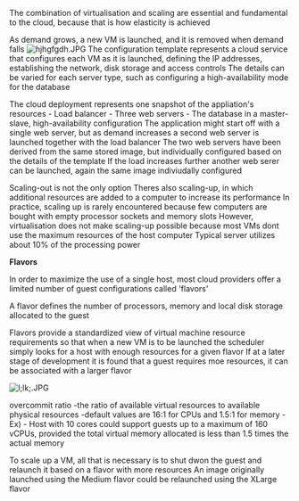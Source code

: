 The combination of virtualisation and scaling are essential and fundamental to the cloud, because that is how elasticity is achieved

As demand grows, a new VM is launched, and it is removed when demand falls
![hjhgfgdh.JPG](../../_resources/hjhgfgdh.JPG)
The configuration template represents a cloud service that configures each VM as it is launched, defining the IP addresses, establishing the network, disk storage and access controls
The details can be varied for each server type, such as configuring a high-availability mode for the database

The cloud deployment represents one snapshot of the appliation's resources
	- Load balancer
	- Three web servers
	- The database in a master-slave, high-availability configuration
The application might start off with a single web server, but as demand increases a second web server is launched together with the load balancer
The two web servers have been derived from the same stored image, but individually configured based on the details of the template
If the load increases further another web serer can be launched, again the same image indiviudally configured

Scaling-out is not the only option
Theres also scaling-up, in which additional resources are added to a computer to increase its performance
In practice, scaling up is rarely encountered because few computers are bought with empty processor sockets and memory slots
However, virtualisation does not make scaling-up possible because most VMs dont use the maximum resources of the host computer
Typical server utilizes about 10% of the processing power


**Flavors**

In order to maximize the use of a single host, most cloud providers offer a limited number of guest configurations called 'flavors'

A flavor defines the number of processors, memory and local disk storage allocated to the guest

Flavors provide a standardized view of virtual machine resource requirements so that when a new VM is to be launched the scheduler simply looks for a host with enough resources for a given flavor
If at a later stage of development it is found that a guest requires moe resources, it can be associated with a larger flavor

![l;lk;.JPG](../../_resources/l;lk;.JPG)

overcommit ratio
	-the ratio of available virtual resources to available physical resources
	-default values are 16:1 for CPUs and 1.5:1 for memory
	-Ex)
		- Host with 10 cores could support guests up to a maximum of 160 vCPUs, provided the total virtual memory allocated is less than 1.5 times the actual memory

		

To scale up a VM, all that is necessary is to shut dwon the guest and relaunch it based on a flavor with more resources An image originally launched using the Medium flavor could be relaunched using the XLarge flavor


